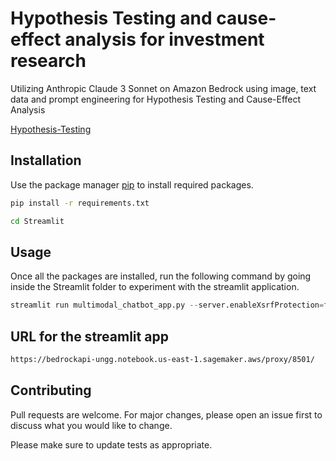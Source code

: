 # Hypothesis Testing and cause-effect analysis for investment research

Utilizing Anthropic Claude 3 Sonnet on Amazon Bedrock using image, text data and prompt engineering for Hypothesis Testing and Cause-Effect Analysis

[Hypothesis-Testing
](https://github.com/aws-samples/generativeai-aiml-capital-market-samples/blob/main/hypothesis-testing-financial-statement-analysis-with-Amazon-Bedrock/Hypothesis%20Testing/Hypothesis-Testing.mp4)
## Installation

Use the package manager [pip](https://pip.pypa.io/en/stable/) to install required packages.

```bash
pip install -r requirements.txt
```
```bash
cd Streamlit
```
## Usage
Once all the packages are installed, run the following command by going inside the Streamlit folder to experiment with the streamlit application.
```python
streamlit run multimodal_chatbot_app.py --server.enableXsrfProtection=false
```
## URL for the streamlit app
```bash
https://bedrockapi-ungg.notebook.us-east-1.sagemaker.aws/proxy/8501/
```
## Contributing

Pull requests are welcome. For major changes, please open an issue first
to discuss what you would like to change.

Please make sure to update tests as appropriate.

